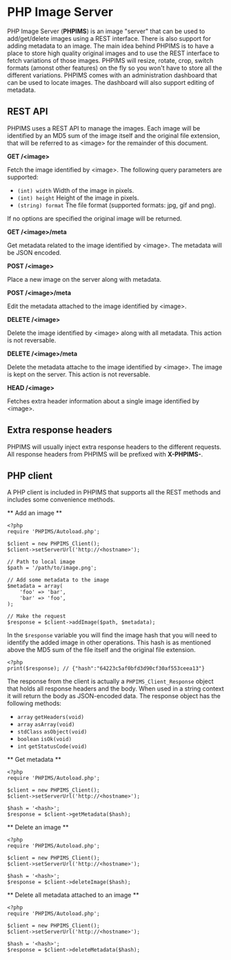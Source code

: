 PHP Image Server
================
PHP Image Server (**PHPIMS**) is an image "server" that can be used to add/get/delete images using a REST interface. There is also support for adding metadata to an image. The main idea behind PHPIMS is to have a place to store high quality original images and to use the REST interface to fetch variations of those images. PHPIMS will resize, rotate, crop, switch formats (amonst other features) on the fly so you won't have to store all the different variations. PHPIMS comes with an administration dashboard that can be used to locate images. The dashboard will also support editing of metadata.

REST API
--------
PHPIMS uses a REST API to manage the images. Each image will be identified by an MD5 sum of the image itself and the original file extension, that will be referred to as &lt;image&gt; for the remainder of this document.

**GET /&lt;image&gt;**

Fetch the image identified by &lt;image&gt;. The following query parameters are supported:

* `(int) width` Width of the image in pixels.
* `(int) height` Height of the image in pixels.
* `(string) format` The file format (supported formats: jpg, gif and png).

If no options are specified the original image will be returned.

**GET /&lt;image&gt;/meta**

Get metadata related to the image identified by &lt;image&gt;. The metadata will be JSON encoded.

**POST /&lt;image&gt;**

Place a new image on the server along with metadata.

**POST /&lt;image&gt;/meta**

Edit the metadata attached to the image identified by &lt;image&gt;.

**DELETE /&lt;image&gt;**

Delete the image identified by &lt;image&gt; along with all metadata. This action is not reversable.

**DELETE /&lt;image&gt;/meta**

Delete the metadata attache to the image identified by &lt;image&gt;. The image is kept on the server. This action is not reversable.

**HEAD /&lt;image&gt;**

Fetches extra header information about a single image identified by &lt;image&gt;.

Extra response headers
-------------
PHPIMS will usually inject extra response headers to the different requests. All response headers from PHPIMS will be prefixed with **X-PHPIMS-**.

PHP client
----------
A PHP client is included in PHPIMS that supports all the REST methods and includes some convenience methods.

** Add an image **

    <?php
    require 'PHPIMS/Autoload.php';

    $client = new PHPIMS_Client();
    $client->setServerUrl('http://<hostname>');

    // Path to local image    
    $path = '/path/to/image.png';
    
    // Add some metadata to the image
    $metadata = array(
        'foo' => 'bar', 
        'bar' => 'foo',
    );
    
    // Make the request
    $response = $client->addImage($path, $metadata);
    
In the `$response` variable you will find the image hash that you will need to identify the added image in other operations. This hash is as mentioned above the MD5 sum of the file itself and the original file extension. 

    <?php
    print($response); // {"hash":"64223c5af0bfd3d90cf30af553ceea13"}
    
The response from the client is actually a `PHPIMS_Client_Response` object that holds all response headers and the body. When used in a string context it will return the body as JSON-encoded data. The response object has the following methods:

* `array` `getHeaders(void)`
* `array` `asArray(void)`
* `stdClass` `asObject(void)`
* `boolean` `isOk(void)`
* `int` `getStatusCode(void)`

** Get metadata **

    <?php
    require 'PHPIMS/Autoload.php';

    $client = new PHPIMS_Client();
    $client->setServerUrl('http://<hostname>');
    
    $hash = '<hash>';
    $response = $client->getMetadata($hash);

** Delete an image **

    <?php
    require 'PHPIMS/Autoload.php';

    $client = new PHPIMS_Client();
    $client->setServerUrl('http://<hostname>');
    
    $hash = '<hash>';
    $response = $client->deleteImage($hash);
    
** Delete all metadata attached to an image **

    <?php
    require 'PHPIMS/Autoload.php';

    $client = new PHPIMS_Client();
    $client->setServerUrl('http://<hostname>');
    
    $hash = '<hash>';
    $response = $client->deleteMetadata($hash);